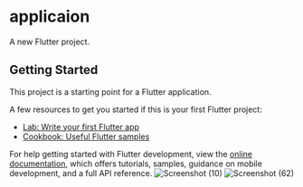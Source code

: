 # applicaion

A new Flutter project.

## Getting Started

This project is a starting point for a Flutter application.

A few resources to get you started if this is your first Flutter project:

- [Lab: Write your first Flutter app](https://docs.flutter.dev/get-started/codelab)
- [Cookbook: Useful Flutter samples](https://docs.flutter.dev/cookbook)

For help getting started with Flutter development, view the
[online documentation](https://docs.flutter.dev/), which offers tutorials,
samples, guidance on mobile development, and a full API reference.
![Screenshot (10)](https://github.com/user-attachments/assets/03c8bb56-fbfa-4afb-bb80-0213422ecc13)
![Screenshot (62)](https://github.com/user-attachments/assets/990fb4be-b150-4db4-81d7-5bd53b782396)
